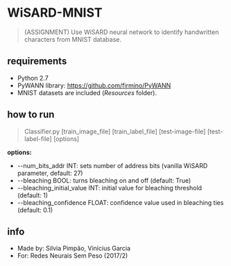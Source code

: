 # WiSARD-MNIST
> (ASSIGNMENT) Use WiSARD neural network to identify handwritten characters from MNIST database.

## requirements
- Python 2.7
- PyWANN library: https://github.com/firmino/PyWANN
- MNIST datasets are included (_Resources_ folder).

## how to run
> Classifier.py [train_image_file] [train_label_file] [test-image-file] [test-label-file] [options]

**options:**
- --num_bits_addr INT: sets number of address bits (vanilla WiSARD parameter, default: 27)
- --bleaching BOOL: turns bleaching on and off (default: True)
- --bleaching_initial_value INT: initial value for bleaching threshold (default: 1)
- --bleaching_confidence FLOAT: confidence value used in bleaching ties (default: 0.1)

## info
- Made by: Silvia Pimpão, Vinícius Garcia
- For: Redes Neurais Sem Peso (2017/2)
